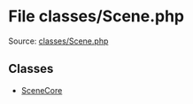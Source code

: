 File classes/Scene.php
=========

Source: [classes/Scene.php](https://github.com/PrestaShop/PrestaShop/blob/1.6.0.1/classes/Scene.php)


Classes
-------

* [SceneCore](class.SceneCore.md)


